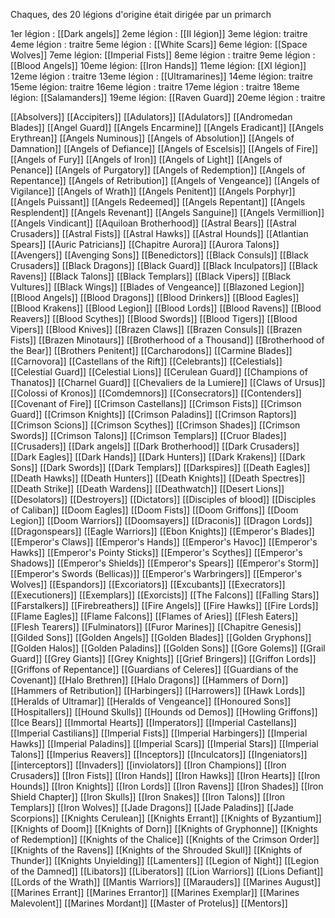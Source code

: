 Chaques, des 20 légions d'origine était dirigée par un primarch

1er légion : [[Dark angels]]
2eme légion : [[II légion]]
3eme légion: traitre
4eme légion : traitre
5eme légion : [[White Scars]]
6eme légion: [[Space Wolves]]
7eme légion: [[Imperial Fists]]
8eme légion : traitre
9eme légion : [[Blood Angels]]
10eme légion: [[Iron Hands]]
11eme légion: [[XI légion]]
12eme légion : traitre
13eme légion : [[Ultramarines]]
14eme légion: traitre
15eme légion: traitre
16eme légion : traitre
17eme légion : traitre
18eme légion: [[Salamanders]]
19eme légion:  [[Raven Guard]]
20eme légion : traitre



[[Absolvers]]
[[Accipiters]]
[[Adulators]]
[[Adulators]]
[[Andromedan Blades]]
[[Angel Guard]]
[[Angels Encarmine]]
[[Angels Eradicant]]
[[Angels Erythrean]]
[[Angels Numinous]]
[[Angels of Absolution]]
[[Angels of Damnation]]
[[Angels of Defiance]]
[[Angels of Escelsis]]
[[Angels of Fire]]
[[Angels of Fury]]
[[Angels of Iron]]
[[Angels of Light]]
[[Angels of Penance]]
[[Angels of Purgatory]]
[[Angels of Redemption]]
[[Angels of Repentance]]
[[Angels of Retribution]]
[[Angels of Vengeance]]
[[Angels of Vigilance]]
[[Angels of Wrath]]
[[Angels Penitent]]
[[Angels Porphyr]]
[[Angels Puissant]]
[[Angels Redeemed]]
[[Angels Repentant]]
[[Angels Resplendent]]
[[Angels Revenant]]
[[Angels Sanguine]]
[[Angels Vermillion]]
[[Angels Vindicant]]
[[Aquiloan Brotherhood]]
[[Astral Bears]]
[[Astral Crusaders]]
[[Astral Fists]]
[[Astral Hawks]]
[[Astral Hounds]]
[[Atlantian Spears]]
[[Auric Patricians]]
[[Chapitre Aurora]]
[[Aurora Talons]]
[[Avengers]]
[[Avenging Sons]]
[[Benedictors]]
[[Black Consuls]]
[[Black Crusaders]]
[[Black Dragons]]
[[Black Guard]]
[[Black Inculpators]]
[[Black Ravens]]
[[Black Talons]]
[[Black Templars]]
[[Black Vipers]]
[[Black Vultures]]
[[Black Wings]]
[[Blades of Vengeance]]
[[Blazoned Legion]]
[[Blood Angels]]
[[Blood Dragons]]
[[Blood Drinkers]]
[[Blood Eagles]]
[[Blood Krakens]]
[[Blood Legion]]
[[Blood Lords]]
[[Blood Ravens]]
[[Blood Reavers]]
[[Blood Scythes]]
[[Blood Swords]]
[[Blood Tigers]]
[[Blood Vipers]]
[[Blood Knives]]
[[Brazen Claws]]
[[Brazen Consuls]]
[[Brazen Fists]]
[[Brazen Minotaurs]]
[[Brotherhood of a Thousand]]
[[Brotherhood of the Bear]]
[[Brothers Penitent]]
[[Carcharodons]]
[[Carmine Blades]]
[[Carnovora]]
[[Castellans of the Rift]]
[[Celebrants]]
[[Celestials]]
[[Celestial Guard]]
[[Celestial Lions]]
[[Cerulean Guard]]
[[Champions of Thanatos]]
[[Charnel Guard]]
[[Chevaliers de la Lumiere]]
[[Claws of Ursus]]
[[Colossi of Kronos]]
[[Comdemnors]]
[[Consecrators]]
[[Contenders]]
[[Covenant of Fire]]
[[Crimson Castellans]]
[[Crimson Fists]]
[[Crimson Guard]]
[[Crimson Knights]]
[[Crimson Paladins]]
[[Crimson Raptors]]
[[Crimson Scions]]
[[Crimson Scythes]]
[[Crimson Shades]]
[[Crimson Swords]]
[[Crimson Talons]]
[[Crimson Templars]]
[[Cruor Blades]]
[[Crusaders]]
[[Dark angels]]
[[Dark Brotherhood]]
[[Dark Crusaders]]
[[Dark Eagles]]
[[Dark Hands]]
[[Dark Hunters]]
[[Dark Krakens]]
[[Dark Sons]]
[[Dark Swords]]
[[Dark Templars]]
[[Darkspires]]
[[Death Eagles]]
[[Death Hawks]]
[[Death Hunters]]
[[Death Knights]]
[[Death Spectres]]
[[Death Strike]]
[[Death Wardens]]
[[Deathwatch]]
[[Desert Lions]]
[[Desolators]]
[[Destroyers]]
[[Dictators]]
[[Disciples of blood]]
[[Disciples of Caliban]]
[[Doom Eagles]]
[[Doom Fists]]
[[Doom Griffons]]
[[Doom Legion]]
[[Doom Warriors]]
[[Doomsayers]]
[[Draconis]]
[[Dragon Lords]]
[[Dragonspears]]
[[Eagle Warriors]]
[[Ebon Knights]]
[[Emperor's Blades]]
[[Emperor's Claws]]
[[Emperor's Hands]]
[[Emperor's Havoc]]
[[Emperor's Hawks]]
[[Emperor's Pointy Sticks]]
[[Emperor's Scythes]]
[[Emperor's Shadows]]
[[Emperor's Shields]]
[[Emperor's Spears]]
[[Emperor's Storm]]
[[Emperor's Swords (Bellicas)]]
[[Emperor's Warbringers]]
[[Emperor's Wolves]]
[[Espandors]]
[[Excoriators]]
[[Excubants]]
[[Execrators]]
[[Executioners]]
[[Exemplars]]
[[Exorcists]]
[[The Falcons]]
[[Falling Stars]]
[[Farstalkers]]
[[Firebreathers]]
[[Fire Angels]]
[[Fire Hawks]]
[[Fire Lords]]
[[Flame Eagles]]
[[Flame Falcons]]
[[Flames of Aries]]
[[Flesh Eaters]]
[[Flesh Tearers]]
[[Fulminators]]
[[Furor Marines]]
[[Chapitre Genesis]]
[[Gilded Sons]]
[[Golden Angels]]
[[Golden Blades]]
[[Golden Gryphons]]
[[Golden Halos]]
[[Golden Paladins]]
[[Golden Sons]]
[[Gore Golems]]
[[Grail Guard]]
[[Grey Giants]]
[[Grey Knights]]
[[Grief Bringers]]
[[Griffon Lords]]
[[Griffons of Repentance]]
[[Guardians of Celeres]]
[[Guardians of the Covenant]]
[[Halo Brethren]]
[[Halo Dragons]]
[[Hammers of Dorn]]
[[Hammers of Retribution]]
[[Harbingers]]
[[Harrowers]]
[[Hawk Lords]]
[[Heralds of Ultramar]]
[[Heralds of Vengeance]]
[[Honoured Sons]]
[[Hospitallers]]
[[Hound Skulls]]
[[Hounds od Demos]]
[[Howling Griffons]]
[[Ice Bears]]
[[Immortal Hearts]]
[[Imperators]]
[[Imperial Castellans]]
[[Imperial Castilians]]
[[Imperial Fists]]
[[Imperial Harbingers]]
[[Imperial Hawks]]
[[Imperial Paladins]]
[[Imperial Scars]]
[[Imperial Stars]]
[[Imperial Talons]]
[[Imperius Reavers]]
[[Inceptors]]
[[Inculcators]]
[[Ingeniators]]
[[interceptors]]
[[Invaders]]
[[inviolators]]
[[Iron Champions]]
[[Iron Crusaders]]
[[Iron Fists]]
[[Iron Hands]]
[[Iron Hawks]]
[[Iron Hearts]]
[[Iron Hounds]]
[[Iron Knights]]
[[Iron Lords]]
[[Iron Ravens]]
[[Iron Shades]]
[[Iron Shield Chapter]]
[[Iron Skulls]]
[[Iron Snakes]]
[[Iron Talons]]
[[Iron Templars]]
[[Iron Wolves]]
[[Jade Dragons]]
[[Jade Paladins]]
[[Jade Scorpions]]
[[Knights Cerulean]]
[[Knights Errant]]
[[Knights of Byzantium]]
[[Knights of Doom]]
[[Knights of Dorn]]
[[Knights of Gryphonne]]
[[Knights of Redemption]]
[[Knights of the Chalice]]
[[Knights of the Crimson Order]]
[[Knights of the Ravens]]
[[Knights of the Shrouded Skull]]
[[Knights of Thunder]]
[[Knights Unyielding]]
[[Lamenters]]
[[Legion of Night]]
[[Legion of the Damned]]
[[Libators]]
[[Liberators]]
[[Lion Warriors]]
[[Lions Defiant]]
[[Lords of the Wrath]]
[[Mantis Warriors]]
[[Marauders]]
[[Marines August]]
[[Marines Errant]]
[[Marines Errantor]]
[[Marines Exemplar]]
[[Marines Malevolent]]
[[Marines Mordant]]
[[Master of Protelus]]
[[Mentors]]
